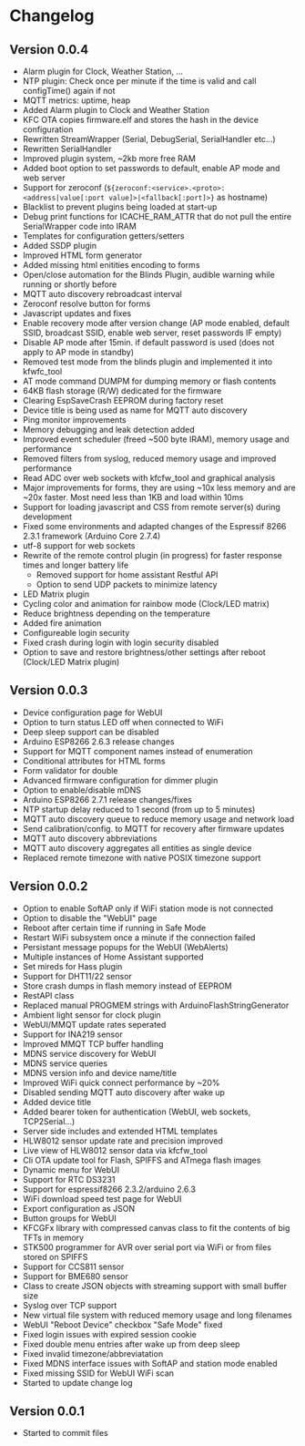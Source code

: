 # Changelog

## Version 0.0.4

- Alarm plugin for Clock, Weather Station, ...
- NTP plugin: Check once per minute if the time is valid and call configTime() again if not
- MQTT metrics: uptime, heap
- Added Alarm plugin to Clock and Weather Station
- KFC OTA copies firmware.elf and stores the hash in the device configuration
- Rewritten StreamWrapper (Serial, DebugSerial, SerialHandler etc...)
- Rewritten SerialHandler
- Improved plugin system, ~2kb more free RAM
- Added boot option to set passwords to default, enable AP mode and web server
- Support for zeroconf (`${zeroconf:<service>.<proto>:<address|value[:port value]>|<fallback[:port]>}` as hostname)
- Blacklist to prevent plugins being loaded at start-up
- Debug print functions for ICACHE_RAM_ATTR that do not pull the entire SerialWrapper code into IRAM
- Templates for configuration getters/setters
- Added SSDP plugin
- Improved HTML form generator
- Added missing html enitities encoding to forms
- Open/close automation for the Blinds Plugin, audible warning while running or shortly before
- MQTT auto discovery rebroadcast interval
- Zeroconf resolve button for forms
- Javascript updates and fixes
- Enable recovery mode after version change (AP mode enabled, default SSID, broadcast SSID, enable web server, reset passwords IF empty)
- Disable AP mode after 15min. if default password is used (does not apply to AP mode in standby)
- Removed test mode from the blinds plugin and implemented it into kfwfc_tool
- AT mode command DUMPM for dumping memory or flash contents
- 64KB flash storage (R/W) dedicated for the firmware
- Clearing EspSaveCrash EEPROM during factory reset
- Device title is being used as name for MQTT auto discovery
- Ping monitor improvements
- Memory debugging and leak detection added
- Improved event scheduler (freed ~500 byte IRAM), memory usage and performance
- Removed filters from syslog, reduced memory usage and improved performance
- Read ADC over web sockets with kfcfw_tool and graphical analysis
- Major improvements for forms, they are using ~10x less memory and are ~20x faster. Most need less than 1KB and load within 10ms
- Support for loading javascript and CSS from remote server(s) during development
- Fixed some environments and adapted changes of the Espressif 8266 2.3.1 framework (Arduino Core 2.7.4)
- utf-8 support for web sockets
- Rewrite of the remote control plugin (in progress) for faster response times and longer battery life
  - Removed support for home assistant Restful API
  - Option to send UDP packets to minimize latency
- LED Matrix plugin
- Cycling color and animation for rainbow mode (Clock/LED matrix)
- Reduce brightness depending on the temperature
- Added fire animation
- Configureable login security
- Fixed crash during login with login security disabled
- Option to save and restore brightness/other settings after reboot (Clock/LED Matrix plugin)

## Version 0.0.3

- Device configuration page for WebUI
- Option to turn status LED off when connected to WiFi
- Deep sleep support can be disabled
- Arduino ESP8266 2.6.3 release changes
- Support for MQTT component names instead of enumeration
- Conditional attributes for HTML forms
- Form validator for double
- Advanced firmware configuration for dimmer plugin
- Option to enable/disable mDNS
- Arduino ESP8266 2.7.1 release changes/fixes
- NTP startup delay reduced to 1 second (from up to 5 minutes)
- MQTT auto discovery queue to reduce memory usage and network load
- Send calibration/config. to MQTT for recovery after firmware updates
- MQTT auto discovery abbreviations
- MQTT auto discovery aggregates all entities as single device
- Replaced remote timezone with native POSIX timezone support

## Version 0.0.2

- Option to enable SoftAP only if WiFi station mode is not connected
- Option to disable the "WebUI" page
- Reboot after certain time if running in Safe Mode
- Restart WiFi subsystem once a minute if the connection failed
- Persistant message popups for the WebUI (WebAlerts)
- Multiple instances of Home Assistant supported
- Set mireds for Hass plugin
- Support for DHT11/22 sensor
- Store crash dumps in flash memory instead of EEPROM
- RestAPI class
- Replaced manual PROGMEM strings with ArduinoFlashStringGenerator
- Ambient light sensor for clock plugin
- WebUI/MMQT update rates seperated
- Support for INA219 sensor
- Improved MMQT TCP buffer handling
- MDNS service discovery for WebUI
- MDNS service queries
- MDNS version info and device name/title
- Improved WiFi quick connect performance by ~20%
- Disabled sending MQTT auto discovery after wake up
- Added device title
- Added bearer token for authentication (WebUI, web sockets, TCP2Serial...)
- Server side includes and extended HTML templates
- HLW8012 sensor update rate and precision improved
- Live view of HLW8012 sensor data via kfcfw_tool
- Cli OTA update tool for Flash, SPIFFS and ATmega flash images
- Dynamic menu for WebUI
- Support for RTC DS3231
- Support for espressif8266 2.3.2/arduino 2.6.3
- WiFi download speed test page for WebUI
- Export configuration as JSON
- Button groups for WebUI
- KFCGFx library with compressed canvas class to fit the contents of big TFTs in memory
- STK500 programmer for AVR over serial port via WiFi or from files stored on SPIFFS
- Support for CCS811 sensor
- Support for BME680 sensor
- Class to create JSON objects with streaming support with small buffer size
- Syslog over TCP support
- New virtual file system with reduced memory usage and long filenames
- WebUI "Reboot Device" checkbox "Safe Mode" fixed
- Fixed login issues with expired session cookie
- Fixed double menu entries after wake up from deep sleep
- Fixed invalid timezone/abbreviatation
- Fixed MDNS interface issues with SoftAP and station mode enabled
- Fixed missing SSID for WebUI WiFi scan
- Started to update change log

## Version 0.0.1

- Started to commit files

